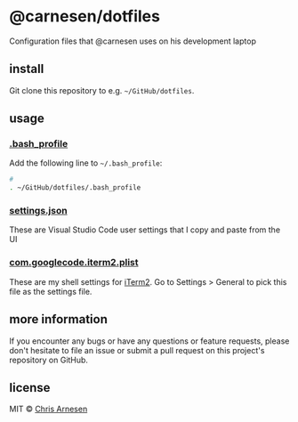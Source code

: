 # @carnesen/dotfiles
Configuration files that @carnesen uses on his development laptop

## install
Git clone this repository to e.g. `~/GitHub/dotfiles`.

## usage
### [.bash_profile](.bash_profile)
Add the following line to `~/.bash_profile`:
```sh
# 
. ~/GitHub/dotfiles/.bash_profile
```
### [settings.json](settings.json)
These are Visual Studio Code user settings that I copy and paste from the UI

### [com.googlecode.iterm2.plist](com.googlecode.iterm2.plist)
These are my shell settings for [iTerm2](https://www.iterm2.com/). Go to Settings > General to pick this file as the settings file.

## more information
If you encounter any bugs or have any questions or feature requests, please don't hesitate to file an issue or submit a pull request on this project's repository on GitHub.

## license

MIT © [Chris Arnesen](https://www.carnesen.com)
